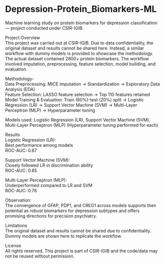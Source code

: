 # Depression-Protein_Biomarkers-ML
Machine learning study on protein biomarkers for depression classification — project conducted under CSIR-IGIB.

Project Overview<br>
This project was carried out at CSIR-IGIB. Due to data confidentiality, the original dataset and results cannot be shared here. Instead, a similar workflow with dummy models is provided to showcase the methodology.
The actual dataset contained 2800+ protein biomarkers. The workflow involved imputation, preprocessing, feature selection, model building, and evaluation.

Methodology- <br>
Data Preprocessing: MICE imputation → Standardization → Exploratory Data Analysis (EDA) <br>
Feature Selection: LASSO feature selection → Top 110 features retained <br>
Model Training & Evaluation: Train (80%)-test (20%) split → Logistic Regression (LR) → Support Vector Machine (SVM) → Multi-Layer Perceptron (MLP) → Hyperparameter tuning

Models used:
Logistic Regression (LR),
Support Vector Machine (SVM),
Multi-Layer Perceptron (MLP)
(Hyperparameter tuning performed for each)

Results <br>
Logistic Regression (LR):<br>
Best performance among models<br>
ROC-AUC: 0.87

Support Vector Machine (SVM):<br>
Closely followed LR in discrimination ability<br>
ROC-AUC: 0.85

Multi-Layer Perceptron (MLP):<br>
Underperformed compared to LR and SVM<br>
ROC-AUC: 0.78

Observation:<br>
The convergence of GFAP, PDP1, and CREG1 across models supports their potential as robust biomarkers for depression subtypes and offers promising directions for precision psychiatry.

Limitations<br>
The original dataset and results cannot be shared due to confidentiality.<br>
Dummy models are shown here to replicate the workflow.

License<br>
All rights reserved. This project is part of CSIR-IGIB and the code/data may not be reused without permission.
